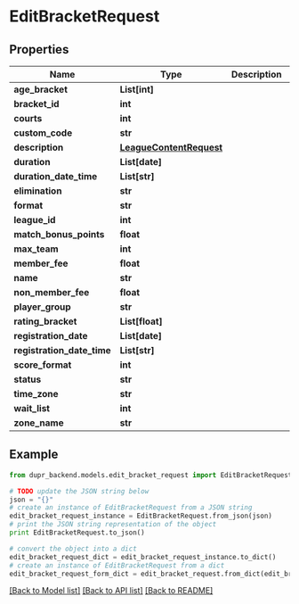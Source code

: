 # EditBracketRequest


## Properties
Name | Type | Description | Notes
------------ | ------------- | ------------- | -------------
**age_bracket** | **List[int]** |  | [optional] 
**bracket_id** | **int** |  | 
**courts** | **int** |  | 
**custom_code** | **str** |  | [optional] 
**description** | [**LeagueContentRequest**](LeagueContentRequest.md) |  | [optional] 
**duration** | **List[date]** |  | [optional] 
**duration_date_time** | **List[str]** |  | [optional] 
**elimination** | **str** |  | [optional] 
**format** | **str** |  | [optional] 
**league_id** | **int** |  | 
**match_bonus_points** | **float** |  | [optional] 
**max_team** | **int** |  | [optional] 
**member_fee** | **float** |  | [optional] 
**name** | **str** |  | [optional] 
**non_member_fee** | **float** |  | 
**player_group** | **str** |  | [optional] 
**rating_bracket** | **List[float]** |  | [optional] 
**registration_date** | **List[date]** |  | [optional] 
**registration_date_time** | **List[str]** |  | [optional] 
**score_format** | **int** |  | 
**status** | **str** |  | [optional] 
**time_zone** | **str** |  | [optional] 
**wait_list** | **int** |  | 
**zone_name** | **str** |  | [optional] 

## Example

```python
from dupr_backend.models.edit_bracket_request import EditBracketRequest

# TODO update the JSON string below
json = "{}"
# create an instance of EditBracketRequest from a JSON string
edit_bracket_request_instance = EditBracketRequest.from_json(json)
# print the JSON string representation of the object
print EditBracketRequest.to_json()

# convert the object into a dict
edit_bracket_request_dict = edit_bracket_request_instance.to_dict()
# create an instance of EditBracketRequest from a dict
edit_bracket_request_form_dict = edit_bracket_request.from_dict(edit_bracket_request_dict)
```
[[Back to Model list]](../README.md#documentation-for-models) [[Back to API list]](../README.md#documentation-for-api-endpoints) [[Back to README]](../README.md)


